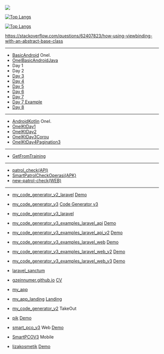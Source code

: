 <img src="https://github-readme-stats.vercel.app/api?username=gzeinnumer">

[![Top Langs](https://github-readme-stats.vercel.app/api/top-langs/?username=gzeinnumer&layout=compact)](https://github.com/gzeinnumer/github-readme-stats)

[![Top Langs](https://github-readme-stats.vercel.app/api/top-langs/?username=gzeinnumer)](https://github.com/gzeinnumer/github-readme-stats)

https://stackoverflow.com/questions/62407823/how-using-viewbinding-with-an-abstract-base-class

---

- [BasicAndroid](https://github.com/ipaddr/BasicAndroid) OneI.
- [OneIBasicAndroidJava](https://github.com/gzeinnumer/OneIBasicAndroidJava)
- Day 1
- Day 2
- [Day 3](https://github.com/gzeinnumer/OneIDay3)
- [Day 4](https://github.com/gzeinnumer/OneIDay4)
- [Day 5](https://github.com/gzeinnumer/OneIDay5)
- [Day 6](https://github.com/gzeinnumer/OneIDay6)
- [Day 7](https://github.com/gzeinnumer/OneIDay7)
- [Day 7 Example](https://github.com/gzeinnumer/OneIDay7Example)
- [Day 8](https://github.com/gzeinnumer/OneIDay8)

---

- [AndroidKotlin](https://github.com/ipaddr/AndroidKotlin) OneI.
- [OneIKtDay1](https://github.com/gzeinnumer/OneIKtDay1)
- [OneIKtDay2](https://github.com/gzeinnumer/OneIKtDay2)
- [OneIKtDay3Corou](https://github.com/gzeinnumer/CoroutinesRetrofitExample)
- [OneIKtDay4Pagination3](https://github.com/gzeinnumer/OneIKtDay4Pagination3)

---

- [GetFromTraining](https://github.com/gzeinnumer/GetFromTraining)

---

- [patrol_check(API)](https://github.com/gzeinnumer/patrol_check)
- [SmartPatrolCheckOperasi(APK)](https://github.com/gzeinnumer/SmartPatrolCheckOperasi)
- [new-patrol-check(WEB)](https://github.com/gzeinnumer/new-patrol-check)

---

- [my_code_generator_v2_laravel](https://github.com/gzeinnumer/my_code_generator_v2_laravel)
    [Demo](https://demo-laravel.gzeinnumer.com/)
- [my_code_generator_v3](https://github.com/gzeinnumer/my_code_generator_v3)
    [Code Generator v3](https://codegenerator.gzeinnumer.com/)
- [my_code_generator_v3_laravel](https://github.com/gzeinnumer/my_code_generator_v3_laravel)
- [my_code_generator_v3_examples_laravel_api](https://github.com/gzeinnumer/my_code_generator_v3_examples_laravel_api)
    [Demo](https://demo-v3-laravelapi.gzeinnumer.com/)
- [my_code_generator_v3_examples_laravel_api_v2](https://github.com/gzeinnumer/my_code_generator_v3_examples_laravel_api_v2)
    [Demo](https://demo-v3-laravelapiv2.gzeinnumer.com/)
- [my_code_generator_v3_examples_laravel_web](https://github.com/gzeinnumer/my_code_generator_v3_examples_laravel_web)
    [Demo](https://demo-v3-laravelweb.gzeinnumer.com/login)
- [my_code_generator_v3_examples_laravel_web_v2](https://github.com/gzeinnumer/my_code_generator_v3_examples_laravel_web_v2)
    [Demo](https://demo-v3-laravelwebv2.gzeinnumer.com/login)
- [my_code_generator_v3_examples_laravel_web_v3](https://github.com/gzeinnumer/my_code_generator_v3_examples_laravel_web_v3)
    [Demo](https://demo-v3-laravelwebv3.gzeinnumer.com/login)
- [laravel_sanctum](https://github.com/gzeinnumer/laravel_sanctum)
- [gzeinnumer.github.io](https://github.com/gzeinnumer/gzeinnumer.github.io)
    [CV](https://cv.gzeinnumer.com/)

- [my_app](https://github.com/gzeinnumer/my_app)
- [my_app_landing](https://github.com/gzeinnumer/my_app_landing)
    [Landing](https://gzeinnumer.com/)
- [my_code_generator_v2](https://github.com/gzeinnumer/my_code_generator_v2) TakeOut

- [pik](https://github.com/gzeinnumer/pik)
    [Demo](https://demo-pik.gzeinnumer.com/login)
- [smart_pco_v3](https://github.com/gzeinnumer/smart_pco_v3) Web
    [Demo](https://demo-smartpcov3.gzeinnumer.com/login)
- [SmartPCOV3](https://github.com/gzeinnumer/SmartPCOV3) Mobile
- [lizakosmetik](https://github.com/gzeinnumer/lizakosmetik)
    [Demo](https://lizakosmetik.gzeinnumer.com/login)